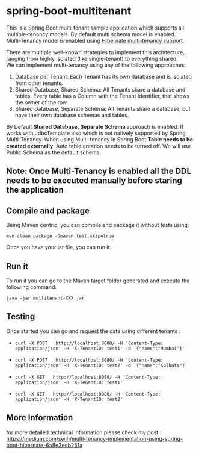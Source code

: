 # spring-boot-multitenant

This is a Spring Boot multi-tenant sample application which supports all multiple-tenancy models. By default multi
schema model is enabled.</br>
Multi-Tenancy model is enabled
using  [Hibernate multi-tenancy support](https://docs.jboss.org/hibernate/orm/4.2/devguide/en-US/html/ch16.html).</br>

There are multiple well-known strategies to implement this architecture, ranging from highly isolated (like
single-tenant) to everything shared.</br>
We can implement multi-tenancy using any of the following approaches:</br>

1. Database per Tenant: Each Tenant has its own database and is isolated from other tenants.
2. Shared Database, Shared Schema: All Tenants share a database and tables. Every table has a Column with the Tenant
   Identifier, that shows the owner of the row.
3. Shared Database, Separate Schema: All Tenants share a database, but have their own database schemas and tables.

By Default <b>Shared Database, Separate Schema </b>approach is enabled. It works with JdbcTemplate also which is not
natively supported by Spring Multi-Tenancy. When using Multi-tenancy in Spring Boot <b>Table needs to be created
externally</b>. Auto table creation needs to be turned off. We will use Public Schema as the default schema.

## Note: Once Multi-Tenancy is enabled all the DDL needs to be executed manually before staring the application


## Compile and package

Being Maven centric, you can compile and package it without tests using:

```
mvn clean package -Dmaven.test.skip=true
```

Once you have your jar file, you can run it.

## Run it

To run it you can go to the Maven target folder generated and execute the following command:

```
java -jar multitenant-XXX.jar
```

## Testing

Once started you can go and request the data using different tenants :

* `curl -X POST   http://localhost:8080/ -H 'Content-Type: application/json' -H 'X-TenantID: test1' -d '{"name":"Mumbai"}'`

* `curl -X POST   http://localhost:8080/ -H 'Content-Type: application/json' -H 'X-TenantID: test2' -d '{"name":"Kolkata"}'`

* `curl -X GET   http://localhost:8080/ -H 'Content-Type: application/json' -H 'X-TenantID: test1'`

* `curl -X GET   http://localhost:8080/ -H 'Content-Type: application/json' -H 'X-TenantID: test2'`

## More Information

for more detailed technical information please check my
post : https://medium.com/swlh/multi-tenancy-implementation-using-spring-boot-hibernate-6a8e3ecb251a
